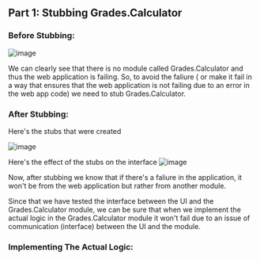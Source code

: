 ## Part 1: Stubbing Grades.Calculator

### Before Stubbing:
![image](https://user-images.githubusercontent.com/64698780/123427138-3bca7e80-d592-11eb-8ff3-064bbcf563c6.png)

We can clearly see that there is no module called Grades.Calculator and thus the web application is failing. So, to avoid the faliure ( or make it fail in a way that ensures that the web application is not failing due to an error in the web app code) we need to stub Grades.Calculator.
### After Stubbing:
Here's the stubs that were created

![image](https://user-images.githubusercontent.com/64698780/123430958-beedd380-d596-11eb-9b9e-72a4fdf9fd84.png)

Here's the effect of the stubs on the interface
![image](https://user-images.githubusercontent.com/64698780/123431051-d7f68480-d596-11eb-809f-9d029fa4d3d3.png)

Now, after stubbing we know that if there's a faliure in the application, it won't be from the web application but rather from another module. 

Since that we have tested the interface between the UI and the Grades.Calculator module, we can be sure that when we implement the actual logic in the Grades.Calculator module it won't fail due to an issue of communication (interface) between the UI and the module.

### Implementing The Actual Logic:
